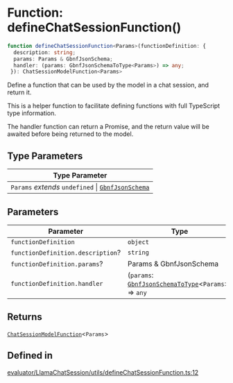 # Function: defineChatSessionFunction()

```ts
function defineChatSessionFunction<Params>(functionDefinition: {
  description: string;
  params: Params & GbnfJsonSchema;
  handler: (params: GbnfJsonSchemaToType<Params>) => any;
 }): ChatSessionModelFunction<Params>
```

Define a function that can be used by the model in a chat session, and return it.

This is a helper function to facilitate defining functions with full TypeScript type information.

The handler function can return a Promise, and the return value will be awaited before being returned to the model.

## Type Parameters

| Type Parameter |
| ------ |
| `Params` *extends* `undefined` \| [`GbnfJsonSchema`](../type-aliases/GbnfJsonSchema.md) |

## Parameters

| Parameter | Type | Description |
| ------ | ------ | ------ |
| `functionDefinition` | `object` |  |
| `functionDefinition.description`? | `string` | - |
| `functionDefinition.params`? | Params & GbnfJsonSchema | - |
| `functionDefinition.handler` | (`params`: [`GbnfJsonSchemaToType`](../type-aliases/GbnfJsonSchemaToType.md)&lt;`Params`&gt;) => `any` | - |

## Returns

[`ChatSessionModelFunction`](../type-aliases/ChatSessionModelFunction.md)&lt;`Params`&gt;

## Defined in

[evaluator/LlamaChatSession/utils/defineChatSessionFunction.ts:12](https://github.com/withcatai/node-llama-cpp/blob/6405ee945e792651123189aae2612212095765b6/src/evaluator/LlamaChatSession/utils/defineChatSessionFunction.ts#L12)
